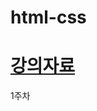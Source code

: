 # html-css
# [강의자료](https://univrse.notion.site/25-Spring-1aa512d03c4780208c4cde20ecf0762e?pvs=4)
1주차